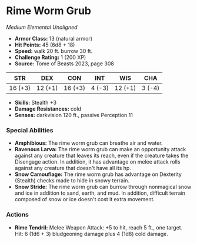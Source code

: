 # Rime Worm Grub

*Medium* *Elemental* *Unaligned*

- **Armor Class:** 13 (natural armor)
- **Hit Points:** 45 (6d8 + 18)
- **Speed:** walk 20 ft. burrow 30 ft.
- **Challenge Rating:** 1 (200 XP)
- **Source:** Tome of Beasts 2023, page 308

| STR | DEX | CON | INT | WIS | CHA |
| --- | --- | --- | --- | --- | --- |
| 16 (+3) | 12 (+1) | 16 (+3) | 4 (-3) | 12 (+1) | 3 (-4) |

- **Skills:** Stealth +3
- **Damage Resistances:** cold
- **Senses:** darkvision 120 ft., passive Perception 11

### Special Abilities

- **Amphibious:** The rime worm grub can breathe air and water.
- **Ravenous Larva:** The rime worm grub can make an opportunity attack against any creature that leaves its reach, even if the creature takes the Disengage action. In addition, it has advantage on melee attack rolls against any creature that doesn't have all its hp.
- **Snow Camouflage:** The rime worm grub has advantage on Dexterity (Stealth) checks made to hide in snowy terrain.
- **Snow Stride:** The rime worm grub can burrow through nonmagical snow and ice in addition to sand, earth, and mud. In addition, difficult terrain composed of snow or ice doesn't cost it extra movement.

### Actions

- **Rime Tendril:** Melee Weapon Attack: +5 to hit, reach 5 ft., one target. Hit: 6 (1d6 + 3) bludgeoning damage plus 4 (1d8) cold damage.
